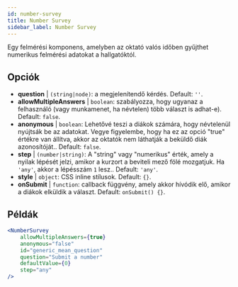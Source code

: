```yaml
---
id: number-survey
title: Number Survey
sidebar_label: Number Survey
---
```


Egy felmérési komponens, amelyben az oktató valós időben gyűjthet numerikus felmérési adatokat a hallgatóktól.

## Opciók

* __question__ | `(string|node)`: a megjelenítendő kérdés. Default: `''`.
* __allowMultipleAnswers__ | `boolean`: szabályozza, hogy ugyanaz a felhasználó (vagy munkamenet, ha névtelen) több választ is adhat-e). Default: `false`.
* __anonymous__ | `boolean`: Lehetővé teszi a diákok számára, hogy névtelenül nyújtsák be az adatokat. Vegye figyelembe, hogy ha ez az opció "true" értékre van állítva, akkor az oktatók nem láthatják a beküldő diák azonosítóját.. Default: `false`.
* __step__ | `(number|string)`: A "string" vagy "numerikus" érték, amely a nyilak lépését jelzi, amikor a kurzort a beviteli mező fölé mozgatjuk. Ha `'any'`, akkor a lépésszám `1` lesz.. Default: `'any'`.
* __style__ | `object`: CSS inline stílusok. Default: `{}`.
* __onSubmit__ | `function`: callback függvény, amely akkor hívódik elő, amikor a diákok elküldik a választ. Default: `onSubmit() {}`.


## Példák

```jsx live
<NumberSurvey
    allowMultipleAnswers={true}
    anonymous="false"
    id="generic_mean_question"
    question="Submit a number"
    defaultValue={0}
    step="any"
/>
```

